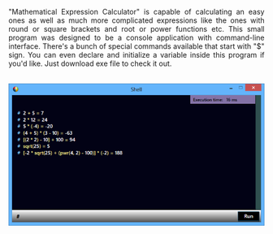 <p align="justify">
  "Mathematical Expression Calculator" is capable of calculating an easy ones as well as much more complicated expressions like the ones with round or square brackets and root or power functions etc. This small program was designed to be a console application with command-line interface. There's a bunch of special commands available that start with "$" sign. You can even declare and initialize a variable inside this program if you'd like. Just download exe file to check it out.
</p>
<br />
<img
  src="https://github.com/Karmello/MathExpCalc/blob/master/screenshots/3.png?raw=true"
  alt="MathExpCalc"
  width="700px"
/>
